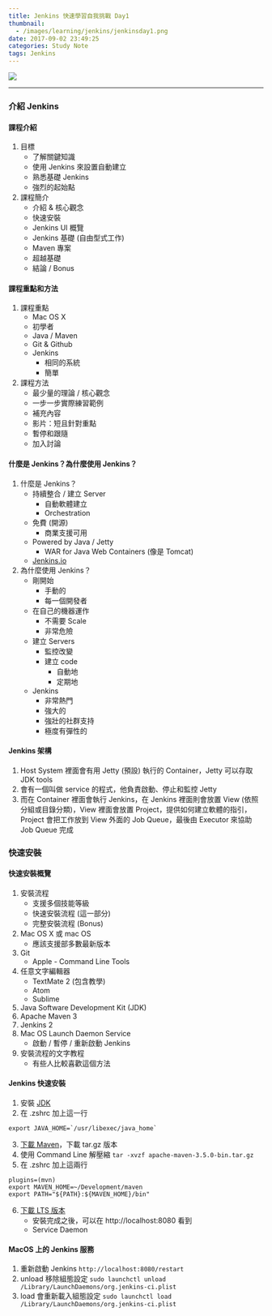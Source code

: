 ```yaml
---
title: Jenkins 快速學習自我挑戰 Day1
thumbnail:
  - /images/learning/jenkins/jenkinsday1.png
date: 2017-09-02 23:49:25
categories: Study Note
tags: Jenkins
---
```

<img src="/images/learning/jenkins/jenkinsday1.png">

***
### 介紹 Jenkins
#### 課程介紹
1. 目標
    - 了解關鍵知識
    - 使用 Jenkins 來設置自動建立
    - 熟悉基礎 Jenkins
    - 強烈的起始點
2. 課程簡介
    - 介紹 & 核心觀念
    - 快速安裝
    - Jenkins UI 概覽
    - Jenkins 基礎 (自由型式工作)
    - Maven 專案
    - 超越基礎
    - 結論 / Bonus
#### 課程重點和方法
1. 課程重點
    - Mac OS X
    - 初學者
    - Java / Maven
    - Git & Github
    - Jenkins
        - 相同的系統
        - 簡單
2. 課程方法
    - 最少量的理論 / 核心觀念
    - 一步一步實際練習範例
    - 補充內容
    - 影片：短且針對重點
    - 暫停和跟隨
    - 加入討論
#### 什麼是 Jenkins？為什麼使用 Jenkins？
1. 什麼是 Jenkins？
    - 持續整合 / 建立 Server
        - 自動軟體建立
        - Orchestration
    - 免費 (開源)
        - 商業支援可用
    - Powered by Java / Jetty
        - WAR for Java Web Containers (像是 Tomcat)
    - [Jenkins.io](https://jenkins.io/)
2. 為什麼使用 Jenkins？
    - 剛開始
        - 手動的
        - 每一個開發者
    - 在自己的機器運作
        - 不需要 Scale
        - 非常危險
    - 建立 Servers
        - 監控改變
        - 建立 code
            - 自動地
            - 定期地
    - Jenkins
        - 非常熱門
        - 強大的
        - 強壯的社群支持
        - 極度有彈性的
#### Jenkins 架構
1. Host System 裡面會有用 Jetty (預設) 執行的 Container，Jetty 可以存取 JDK tools
2. 會有一個叫做 service 的程式，他負責啟動、停止和監控 Jetty
3. 而在 Container 裡面會執行 Jenkins，在 Jenkins 裡面則會放置 View (依照分組或目錄分類)，View 裡面會放置 Project，提供如何建立軟體的指引，Project 會把工作放到 View 外面的 Job Queue，最後由 Executor 來協助 Job Queue 完成
### 快速安裝
#### 快速安裝概覽
1. 安裝流程
    - 支援多個技能等級
    - 快速安裝流程 (這一部分)
    - 完整安裝流程 (Bonus)
2. Mac OS X 或 mac OS
    - 應該支援部多數最新版本
3. Git
    - Apple - Command Line Tools
4. 任意文字編輯器
    - TextMate 2 (包含教學)
    - Atom
    - Sublime
5. Java Software Development Kit (JDK)
6. Apache Maven 3
7. Jenkins 2
8. Mac OS Launch Daemon Service
    - 啟動 / 暫停 / 重新啟動 Jenkins
9. 安裝流程的文字教程
    - 有些人比較喜歡這個方法
#### Jenkins 快速安裝
1. 安裝 [JDK](http://www.oracle.com/technetwork/java/javase/downloads/jdk8-downloads-2133151.html)
2. 在 .zshrc 加上這一行
```
export JAVA_HOME=`/usr/libexec/java_home`
```
3. [下載 Maven](http://maven.apache.org/)，下載 tar.gz 版本
4. 使用 Command Line 解壓縮
`tar -xvzf apache-maven-3.5.0-bin.tar.gz`
5. 在 .zshrc 加上這兩行
```
plugins=(mvn)
export MAVEN_HOME=~/Development/maven
export PATH="${PATH}:${MAVEN_HOME}/bin"
```
6. [下載 LTS 版本](https://jenkins.io/download/)
    - 安裝完成之後，可以在 http://localhost:8080 看到
    - Service Daemon
#### MacOS 上的 Jenkins 服務
1. 重新啟動 Jenkins
`http://localhost:8080/restart` 
2. unload 移除組態設定
`sudo launchctl unload /Library/LaunchDaemons/org.jenkins-ci.plist`
3. load 會重新載入組態設定
`sudo launchctl load /Library/LaunchDaemons/org.jenkins-ci.plist`